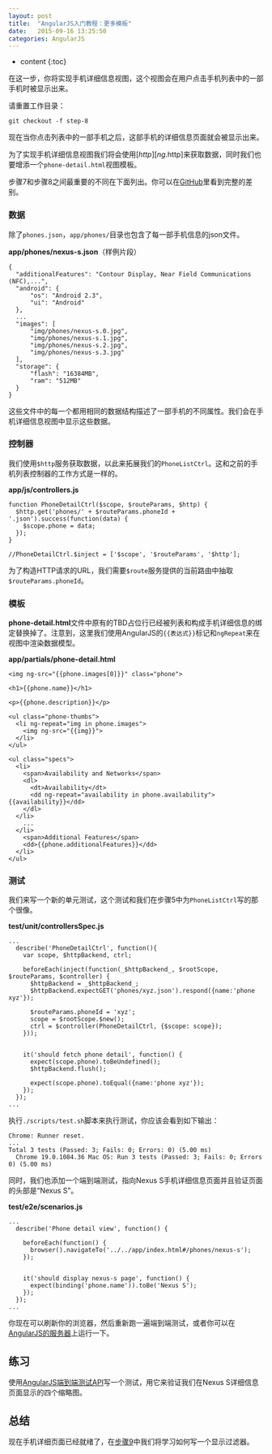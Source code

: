```yaml
---
layout: post
title:  "AngularJS入门教程：更多模板"
date:   2015-09-16 13:25:50
categories: AngularJS
---
```


* content
{:toc}


在这一步，你将实现手机详细信息视图，这个视图会在用户点击手机列表中的一部手机时被显示出来。

请重置工作目录：

    git checkout -f step-8

现在当你点击列表中的一部手机之后，这部手机的详细信息页面就会被显示出来。

为了实现手机详细信息视图我们将会使用[$http][ng.$http]来获取数据，同时我们也要增添一个`phone-detail.html`视图模板。

步骤7和步骤8之间最重要的不同在下面列出。你可以在[GitHub](https://github.com/angular/angular-phonecat/compare/step-7...step-8)里看到完整的差别。

### 数据

除了`phones.json`，`app/phones/`目录也包含了每一部手机信息的json文件。

**app/phones/nexus-s.json**（样例片段）

    {
      "additionalFeatures": "Contour Display, Near Field Communications (NFC),...",
      "android": {
          "os": "Android 2.3",
          "ui": "Android"
      },
      ...
      "images": [
          "img/phones/nexus-s.0.jpg",
          "img/phones/nexus-s.1.jpg",
          "img/phones/nexus-s.2.jpg",
          "img/phones/nexus-s.3.jpg"
      ],
      "storage": {
          "flash": "16384MB",
          "ram": "512MB"
      }
    }

这些文件中的每一个都用相同的数据结构描述了一部手机的不同属性。我们会在手机详细信息视图中显示这些数据。

### 控制器

我们使用`$http`服务获取数据，以此来拓展我们的`PhoneListCtrl`。这和之前的手机列表控制器的工作方式是一样的。

**app/js/controllers.js**

    function PhoneDetailCtrl($scope, $routeParams, $http) {
      $http.get('phones/' + $routeParams.phoneId + '.json').success(function(data) {
        $scope.phone = data;
      });
    }

    //PhoneDetailCtrl.$inject = ['$scope', '$routeParams', '$http'];

为了构造HTTP请求的URL，我们需要`$route`服务提供的当前路由中抽取`$routeParams.phoneId`。

### 模板

**phone-detail.html**文件中原有的TBD占位行已经被列表和构成手机详细信息的绑定替换掉了。注意到，这里我们使用AngularJS的`{{表达式}}`标记和`ngRepeat`来在视图中渲染数据模型。

**app/partials/phone-detail.html**

    <img ng-src="{{phone.images[0]}}" class="phone">

    <h1>{{phone.name}}</h1>

    <p>{{phone.description}}</p>

    <ul class="phone-thumbs">
      <li ng-repeat="img in phone.images">
        <img ng-src="{{img}}">
      </li>
    </ul>

    <ul class="specs">
      <li>
        <span>Availability and Networks</span>
        <dl>
          <dt>Availability</dt>
          <dd ng-repeat="availability in phone.availability">{{availability}}</dd>
        </dl>
      </li>
        ...
      </li>
        <span>Additional Features</span>
        <dd>{{phone.additionalFeatures}}</dd>
      </li>
    </ul>

### 测试

我们来写一个新的单元测试，这个测试和我们在步骤5中为`PhoneListCtrl`写的那个很像。

**test/unit/controllersSpec.js**

    ...
      describe('PhoneDetailCtrl', function(){
        var scope, $httpBackend, ctrl;

        beforeEach(inject(function(_$httpBackend_, $rootScope, $routeParams, $controller) {
          $httpBackend = _$httpBackend_;
          $httpBackend.expectGET('phones/xyz.json').respond({name:'phone xyz'});

          $routeParams.phoneId = 'xyz';
          scope = $rootScope.$new();
          ctrl = $controller(PhoneDetailCtrl, {$scope: scope});
        }));


        it('should fetch phone detail', function() {
          expect(scope.phone).toBeUndefined();
          $httpBackend.flush();

          expect(scope.phone).toEqual({name:'phone xyz'});
        });
      });
    ...

执行`./scripts/test.sh`脚本来执行测试，你应该会看到如下输出：

    Chrome: Runner reset.
    ...
    Total 3 tests (Passed: 3; Fails: 0; Errors: 0) (5.00 ms)
      Chrome 19.0.1084.36 Mac OS: Run 3 tests (Passed: 3; Fails: 0; Errors 0) (5.00 ms)

同时，我们也添加一个端到端测试，指向Nexus S手机详细信息页面并且验证页面的头部是“Nexus S”。

**test/e2e/scenarios.js**

    ...
      describe('Phone detail view', function() {

        beforeEach(function() {
          browser().navigateTo('../../app/index.html#/phones/nexus-s');
        });


        it('should display nexus-s page', function() {
          expect(binding('phone.name')).toBe('Nexus S');
        });
      });
    ...

你现在可以刷新你的浏览器，然后重新跑一遍端到端测试，或者你可以在[AngularJS的服务器](http://angular.github.com/angular-phonecat/step-4/test/e2e/runner.html)上运行一下。

## 练习

使用[AngularJS端到端测试API][dev_guide.e2e-testing]写一个测试，用它来验证我们在Nexus S详细信息页面显示的四个缩略图。

## 总结
现在手机详细页面已经就绪了，在[步骤9][step_09]中我们将学习如何写一个显示过滤器。

[ng.$http]: http://code.angularjs.org/1.1.0/docs/api/ng.$http
[dev_guide.e2e-testing]: http://code.angularjs.org/1.1.0/docs/guide/dev_guide.e2e-testing
[step_09]: http://angularjs.cn/A00c
